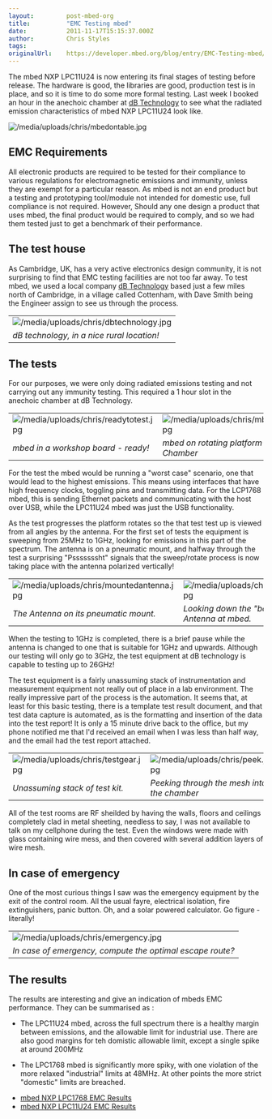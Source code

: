 ```yaml
---
layout:         post-mbed-org
title:          "EMC Testing mbed"
date:           2011-11-17T15:15:37.000Z
author:         Chris Styles
tags:           
originalUrl:    https://developer.mbed.org/blog/entry/EMC-Testing-mbed/
---
```


<p>
  The mbed NXP LPC11U24 is now entering its final stages of testing
  before release. The hardware is good, the libraries are good,
  production test is in place, and so it is time to do some more
  formal testing. Last week I booked an hour in the anechoic
  chamber at <a href="http://www.dbtechnology.co.uk" rel=
  "nofollow">dB Technology</a> to see what the radiated emission
  characteristics of mbed NXP LPC11U24 look like.
</p>
<p>
  <img src=
  "https://developer.mbed.org/media/uploads/chris/mbedontable.jpg"
  alt="/media/uploads/chris/mbedontable.jpg" title=
  "/media/uploads/chris/mbedontable.jpg">
</p>
<h2>
  EMC Requirements
</h2>
<p>
  All electronic products are required to be tested for their
  compliance to various regulations for electromagnetic emissions
  and immunity, unless they are exempt for a particular reason. As
  mbed is not an end product but a testing and prototyping
  tool/module not intended for domestic use, full compliance is not
  required. However, Should any one design a product that uses
  mbed, the final product would be required to comply, and so we
  had them tested just to get a benchmark of their performance.
</p>
<h2>
  The test house
</h2>
<p>
  As Cambridge, UK, has a very active electronics design community,
  it is not surprising to find that EMC testing facilities are not
  too far away. To test mbed, we used a local company <a href=
  "http://www.dbtechnology.co.uk" rel="nofollow">dB Technology</a>
  based just a few miles north of Cambridge, in a village called
  Cottenham, with Dave Smith being the Engineer assign to see us
  through the process.
</p>
<table>
  <tr>
    <td>
      <img src=
      "https://developer.mbed.org/media/uploads/chris/dbtechnology.jpg"
      alt="/media/uploads/chris/dbtechnology.jpg" title=
      "/media/uploads/chris/dbtechnology.jpg">
    </td>
  </tr>
  <tr>
    <td>
      <em>dB technology, in a nice rural location!</em>
    </td>
  </tr>
</table>
<h2>
  The tests
</h2>
<p>
  For our purposes, we were only doing radiated emissions testing
  and not carrying out any immunity testing. This required a 1 hour
  slot in the anechoic chamber at dB Technology.
</p>
<table>
  <tr>
    <td>
      <img src=
      "https://developer.mbed.org/media/uploads/chris/readytotest.jpg"
      alt="/media/uploads/chris/readytotest.jpg" title=
      "/media/uploads/chris/readytotest.jpg">
    </td>
    <td>
      <img src=
      "https://developer.mbed.org/media/uploads/chris/mbedontable.jpg"
      alt="/media/uploads/chris/mbedontable.jpg" title=
      "/media/uploads/chris/mbedontable.jpg">
    </td>
  </tr>
  <tr>
    <td>
      <em>mbed in a workshop board - ready!</em>
    </td>
    <td>
      <em>mbed on rotating platform in the Chamber</em>
    </td>
  </tr>
</table>
<p>
  For the test the mbed would be running a "worst case" scenario,
  one that would lead to the highest emissions. This means using
  interfaces that have high frequency clocks, toggling pins and
  transmitting data. For the LCP1768 mbed, this is sending Ethernet
  packets and communicating with the host over USB, while the
  LPC11U24 mbed was just the USB functionality.
</p>
<p>
  As the test progresses the platform rotates so the that test test
  up is viewed from all angles by the antenna. For the first set of
  tests the equipment is sweeping from 25MHz to 1GHz, looking for
  emissions in this part of the spectrum. The antenna is on a
  pneumatic mount, and halfway through the test a surprising
  "Psssssssht" signals that the sweep/rotate process is now taking
  place with the antenna polarized vertically!
</p>
<table>
  <tr>
    <td>
      <img src=
      "https://developer.mbed.org/media/uploads/chris/mountedantenna.jpg"
      alt="/media/uploads/chris/mountedantenna.jpg" title=
      "/media/uploads/chris/mountedantenna.jpg">
    </td>
    <td>
      <img src=
      "https://developer.mbed.org/media/uploads/chris/takeaim.jpg"
      alt="/media/uploads/chris/takeaim.jpg" title=
      "/media/uploads/chris/takeaim.jpg">
    </td>
  </tr>
  <tr>
    <td>
      <em>The Antenna on its pneumatic mount.</em>
    </td>
    <td>
      <em>Looking down the "barrel" of the Antenna at mbed.</em>
    </td>
  </tr>
</table>
<p>
  When the testing to 1GHz is completed, there is a brief pause
  while the antenna is changed to one that is suitable for 1GHz and
  upwards. Although our testing will only go to 3GHz, the test
  equipment at dB technology is capable to testing up to 26GHz!
</p>
<p>
  The test equipment is a fairly unassuming stack of
  instrumentation and measurement equipment not really out of place
  in a lab environment. The really impressive part of the process
  is the automation. It seems that, at least for this basic
  testing, there is a template test result document, and that test
  data capture is automated, as is the formatting and insertion of
  the data into the test report! It is only a 15 minute drive back
  to the office, but my phone notified me that I'd received an
  email when I was less than half way, and the email had the test
  report attached.
</p>
<table>
  <tr>
    <td>
      <img src=
      "https://developer.mbed.org/media/uploads/chris/testgear.jpg"
      alt="/media/uploads/chris/testgear.jpg" title=
      "/media/uploads/chris/testgear.jpg">
    </td>
    <td>
      <img src=
      "https://developer.mbed.org/media/uploads/chris/peek.jpg"
      alt="/media/uploads/chris/peek.jpg" title=
      "/media/uploads/chris/peek.jpg">
    </td>
  </tr>
  <tr>
    <td>
      <em>Unassuming stack of test kit.</em>
    </td>
    <td>
      <em>Peeking through the mesh into the chamber<br></em>
    </td>
  </tr>
</table>
<p>
  All of the test rooms are RF sheilded by having the walls, floors
  and ceilings completely clad in metal sheeting, needless to say,
  I was not available to talk on my cellphone during the test. Even
  the windows were made with glass containing wire mess, and then
  covered with several addition layers of wire mesh.
</p>
<h2>
  In case of emergency
</h2>
<p>
  One of the most curious things I saw was the emergency equipment
  by the exit of the control room. All the usual fayre, electrical
  isolation, fire extinguishers, panic button. Oh, and a solar
  powered calculator. Go figure - literally!
</p>
<table>
  <tr>
    <td>
      <img src=
      "https://developer.mbed.org/media/uploads/chris/emergency.jpg"
      alt="/media/uploads/chris/emergency.jpg" title=
      "/media/uploads/chris/emergency.jpg">
    </td>
  </tr>
  <tr>
    <td>
      <em>In case of emergency, compute the optimal escape
      route?</em>
    </td>
  </tr>
</table>
<h2>
  The results
</h2>
<p>
  The results are interesting and give an indication of mbeds EMC
  performance. They can be summarised as :
</p>
<ul>
  <li>The LPC11U24 mbed, across the full spectrum there is a
  healthy margin between emissions, and the allowable limit for
  industrial use. There are also good margins for teh domistic
  allowable limit, except a single spike at around 200MHz
  </li>
</ul>
<ul>
  <li>The LPC1768 mbed is significantly more spiky, with one
  violation of the more relaxed "industrial" limits at 48MHz. At
  other points the more strict "domestic" limits are breached.
  </li>
</ul>
<ul>
  <li>
    <a href=
    "/media/uploads/chris/emc_t3246_summary_090710.pdf">mbed NXP
    LPC1768 EMC Results</a>
  </li>
  <li>
    <a href=
    "/media/uploads/chris/emc_t4135_summary_111110.pdf">mbed NXP
    LPC11U24 EMC Results</a>
  </li>
</ul>

